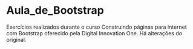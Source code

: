 # Aula_de_Bootstrap

Exercícios realizados durante o curso Construindo páginas para internet com Bootstrap oferecido pela Digital Innovation One.
Há alterações do original.
